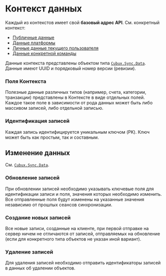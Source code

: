 Контекст данных
===============

Каждый из контекстов имеет свой **базовый адрес API**. См. конкретный
контекст:

*   [Публичные данные](context/global.md)
*   [Данные платформы](context/platform.md)
*   [Личные данные текущего пользователя](context/user.md)
*   [Данные конкретной команды](context/team.md)

Данные контекста представлены объектом типа
[`Cubux.Sync.Data`][Cubux.Sync.Data]. Данные имеют UUID и порядковый
номер версии (ревизии).

### Поля Контекста

Полезные данные различных типов (например, счета, категории, транзакции)
представлены в Контексте в виде отдельных полей. Каждое такое поле в
зависимости от рода данных может быть либо массивом записей, либо
отдельной записью.

### Идентификация записей

Каждая запись идентифицируется уникальным ключом (PK). Ключ может быть
как простым, так и составным.


Изменение данных
----------------

См. [`Cubux.Sync.Data`][Cubux.Sync.Data].

### Обновление записей

При обновлении записей необходимо указывать ключевые поля для
идентификации записи и поля, значения которых необходимо изменить. Все
отправленные поля будут изменены на указанные значения независимо от
прошлых сеансов синхронизации.

### Создание новых записей

Все новые записи, созданные на клиенте, при первой отправке на сервер
ничем не отличаются от записей, отправляемых на обновление (если для
конкретного типа объектов не указан иной вариант).

### Удаление записей

Для удаления записей необходимо отправить идентификаторы записей в
данных об удалении объектов.


[Cubux.Sync.Data]: ../type/sync/data.md
